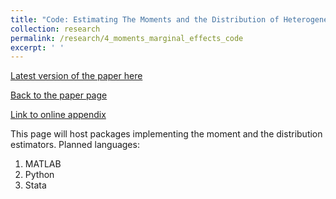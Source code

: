 ```yaml
---
title: "Code: Estimating The Moments and the Distribution of Heterogeneous Marginal Effects Using Panel Data"
collection: research
permalink: /research/4_moments_marginal_effects_code
excerpt: ' '
---
```



[Latest version of the paper here](https://vladislav-morozov.github.io/files/marginalEffectsMomentsDistribution.pdf)

[Back to the paper page](https://vladislav-morozov.github.io/research/4_marginal_effects_general_heterogeneity)

[Link to online appendix](https://vladislav-morozov.github.io/research/4_moments_marginal_effects_appendix)



This page will host packages implementing the moment and the distribution estimators.
Planned languages:
1. MATLAB
2. Python
3. Stata 
